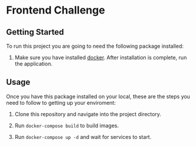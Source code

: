 # Frontend Challenge
## Getting Started

To run this project you are going to need the following package installed:

1. Make sure you have installed [docker](https://www.docker.com/products/docker-desktop). After
   installation is complete, run the application.

## Usage

Once you have this package installed on your local, these are the steps you need to follow to getting up your enviroment:

1. Clone this repository and navigate into the project directory.

3. Run `docker-compose build` to build images.

4. Run `docker-compose up -d` and wait for services to start.